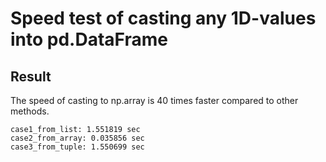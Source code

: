 # Speed test of casting any 1D-values into pd.DataFrame


## Result

The speed of casting to np.array is 40 times faster compared to other methods.

```
case1_from_list: 1.551819 sec
case2_from_array: 0.035856 sec
case3_from_tuple: 1.550699 sec
```